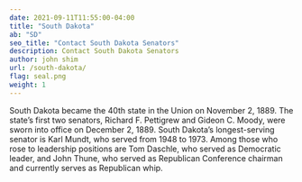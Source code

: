 ```yaml
---
date: 2021-09-11T11:55:00-04:00
title: "South Dakota"
ab: "SD"
seo_title: "Contact South Dakota Senators"
description: Contact South Dakota Senators
author: john shim
url: /south-dakota/
flag: seal.png
weight: 1
---
```


South Dakota became the 40th state in the Union on November 2, 1889. The state’s first two senators, Richard F. Pettigrew and Gideon C. Moody, were sworn into office on December 2, 1889. South Dakota’s longest-serving senator is Karl Mundt, who served from 1948 to 1973. Among those who rose to leadership positions are Tom Daschle, who served as Democratic leader, and John Thune, who served as Republican Conference chairman and currently serves as Republican whip.